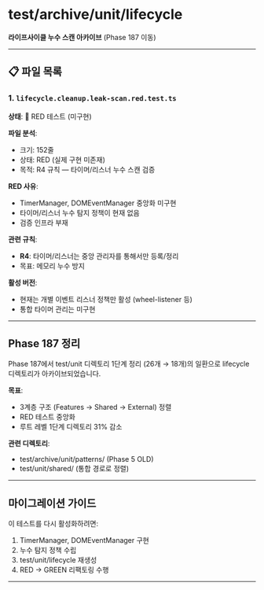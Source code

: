 # test/archive/unit/lifecycle

**라이프사이클 누수 스캔 아카이브** (Phase 187 이동)

---

## 📋 파일 목록

### 1. `lifecycle.cleanup.leak-scan.red.test.ts`

**상태**: 🔴 RED 테스트 (미구현)

**파일 분석**:

- 크기: 152줄
- 상태: RED (실제 구현 미존재)
- 목적: R4 규칙 — 타이머/리스너 누수 스캔 검증

**RED 사유**:

- TimerManager, DOMEventManager 중앙화 미구현
- 타이머/리스너 누수 탐지 정책이 현재 없음
- 검증 인프라 부재

**관련 규칙**:

- **R4**: 타이머/리스너는 중앙 관리자를 통해서만 등록/정리
- 목표: 메모리 누수 방지

**활성 버전**:

- 현재는 개별 이벤트 리스너 정책만 활성 (wheel-listener 등)
- 통합 타이머 관리는 미구현

---

## Phase 187 정리

Phase 187에서 test/unit 디렉토리 1단계 정리 (26개 → 18개)의 일환으로 lifecycle 디렉토리가 아카이브되었습니다.

**목표**:

- 3계층 구조 (Features → Shared → External) 정렬
- RED 테스트 중앙화
- 루트 레벨 1단계 디렉토리 31% 감소

**관련 디렉토리**:

- test/archive/unit/patterns/ (Phase 5 OLD)
- test/unit/shared/ (통합 경로로 정렬)

---

## 마이그레이션 가이드

이 테스트를 다시 활성화하려면:

1. TimerManager, DOMEventManager 구현
2. 누수 탐지 정책 수립
3. test/unit/lifecycle 재생성
4. RED → GREEN 리팩토링 수행

---
